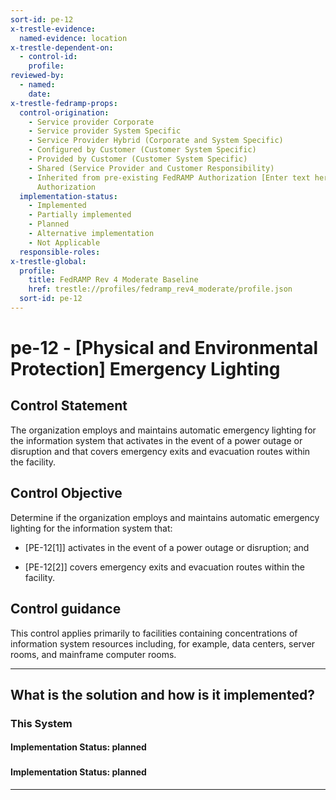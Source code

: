 ```yaml
---
sort-id: pe-12
x-trestle-evidence:
  named-evidence: location
x-trestle-dependent-on:
  - control-id:
    profile:
reviewed-by:
  - named:
    date:
x-trestle-fedramp-props:
  control-origination:
    - Service provider Corporate
    - Service provider System Specific
    - Service Provider Hybrid (Corporate and System Specific)
    - Configured by Customer (Customer System Specific)
    - Provided by Customer (Customer System Specific)
    - Shared (Service Provider and Customer Responsibility)
    - Inherited from pre-existing FedRAMP Authorization [Enter text here], Date of
      Authorization
  implementation-status:
    - Implemented
    - Partially implemented
    - Planned
    - Alternative implementation
    - Not Applicable
  responsible-roles:
x-trestle-global:
  profile:
    title: FedRAMP Rev 4 Moderate Baseline
    href: trestle://profiles/fedramp_rev4_moderate/profile.json
  sort-id: pe-12
---
```


# pe-12 - \[Physical and Environmental Protection\] Emergency Lighting

## Control Statement

The organization employs and maintains automatic emergency lighting for the information system that activates in the event of a power outage or disruption and that covers emergency exits and evacuation routes within the facility.

## Control Objective

Determine if the organization employs and maintains automatic emergency lighting for the information system that:

- \[PE-12[1]\] activates in the event of a power outage or disruption; and

- \[PE-12[2]\] covers emergency exits and evacuation routes within the facility.

## Control guidance

This control applies primarily to facilities containing concentrations of information system resources including, for example, data centers, server rooms, and mainframe computer rooms.

______________________________________________________________________

## What is the solution and how is it implemented?

<!-- For implementation status enter one of: implemented, partial, planned, alternative, not-applicable -->

<!-- Note that the list of rules under ### Rules: is read-only and changes will not be captured after assembly to JSON -->

### This System

<!-- Add implementation prose for the main This System component for control: pe-12 -->

#### Implementation Status: planned

### 

<!-- Add control implementation description here for control: pe-12 -->

#### Implementation Status: planned

______________________________________________________________________
